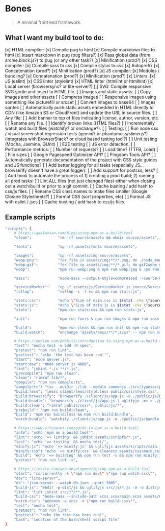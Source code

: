 # Bones

> A minimal front end framework.

## What I want my build tool to do:

[x] HTML compiler:
    [x] Compile pug to html
    [x] Compile markdown files to html
    [x] Insert markdown in pug (pug filters?)
    [x] Pass global data (from archie.block.js?) to pug (or any other task?)
    [x] Minification (prod?)
[x] CSS compiler:
    [x] Compile sass to css
    [x] Compile stylus to css
    [x] Autoprefix
    [x] Concatenation (prod?)
    [x] Minification (prod?)
[x] JS compiler:
    [x] Modules / bundling?
    [x] Concatenation (prod?)
    [x] Minification (prod?)
[x] Linters:
    [x] JS (eslint)
    [x] CSS linter (stylelint)
    [x] HTML linter (htmllint or htmlhint)
[x] Local server (browsersync? or lite-server?)
[ ] SVG: Compile responsive SVG sprite and insert to HTML file.
[ ] Images and static assets:
    [ ] Copy images and other assets
    [ ] Compress images
    [ ] Responsive images using something like picturefill or srcset
    [ ] Convert images to base64
    [ ] Images sprites
    [ ] Automatically push static assets embedded in HTML directly to CDN (like Amazon S3 or CloudFront) and update the URL in source files.
[ ] Any file:
    [ ] Add banner to top of files indicating license, author, version, etc.
    [ ] Rename any file.
    [ ] Identify broken links (HTML files?)
[ ] Incrementally watch and build files (watchify? or onchange?).
[ ] Testing:
    [ ] Run node css / visual screenshot regression tests (gemini? or phantomcss/slimerjs?) (integrates with BrowserStack? or cloud based testing tool?)
    [ ] Unit testing (Mocha, Jasmine, QUnit)
    [ ] E2E testing
    [ ] JS error detection.
[ ] Performance metrics:
    [ ] Number of requests?
    [ ] Load time? (TTFB, Load)
    [ ] File sizes
    [ ] Google Pagespeed Optimizer API?
    [ ] Pingdom Tools API?
[ ] Automatically generate documentation of the project with CSS style guides and JS functions?
[ ] Add better logging for all tasks (especially JS... browserify doesn't have a great logger).
[ ] Add support for postcss, less?
[ ] Add hook to automate the process of 1) creating a prod build; 2) running all prod tasks:
    [ ] Lint ALL files (not just changed files) either when closing out a watch/build or prior to a git commit.
    [ ] Cache busting / add hash to css/js files.
    [ ] Rename CSS class names to make files smaller (Google Closure Stylesheets?)
    [ ] Format CSS (sort properties, etc)
    [ ] Format JS with eslint / jscs
    [ ] Cache busting / add hash to css/js files.


## Example scripts

```bash
"scripts": {
    # https://gablaxian.com/blog/using-npm-as-a-build-tool
    "clean":            "rm -rf source/assets && mkdir source/assets",

    "fonts":            "cp -rf assets/fonts source/assets",

    "images":           "cp -rf assets/img source/assets",
    "webp:png":         "for file in assets/img/**/*.png; do ./node_modules/.bin/cwebp -lossless -q 80 $file -o source/$file.webp -short; done;", L"webp:jpg":         "for file in assets/img/**/*.jpg; do ./node_modules/.bin/cwebp -q 80 $file -o source/$file.webp -short; done;",
    "webp:gif":         "for file in assets/img/**/*.gif; do gif2webp $file -o source/$file.webp; done;",
    "webp":             "npm run webp:png & npm run webp:jpg & npm run webp:gif",

    "sass":             "node-sass --output-style=compressed --source-map=true --output=source/assets/css/ assets/sass/build.scss source/assets/css/main.css && npm run stats:css",

    "serviceWorker":    "cp -f assets/js/ServiceWorker.js source/ServiceWorker.js",
    "rollup":           "rollup -c -f es && npm run stats:js",

    "stats:css":        "echo \"Size of main.css is $(stat -c%s \"source/assets/css/main.css\") bytes ($(gzip -c source/assets/css/main.css | wc -c) bytes gzipped)\"",
    "stats:js":         "echo \"Size of main.js is $(stat -c%s \"source/assets/js/main.js\") bytes ($(gzip -c source/assets/js/main.js | wc -c) bytes gzipped)\"",
    "stats":            "npm run stats:css && npm run stats:js",

    "init":             "npm run fonts & npm run images & npm run sass & npm run serviceWorker & npm run rollup & npm run webp",

    "build":            "npm run clean && npm run init && npm run stats",
    "build:watch":      "onchange 'assets/sass/**/*.scss' -- npm run sass",

    # https://medium.com/@dabit3/introduction-to-using-npm-as-a-build-tool-b41076f488b0
    "test": "mocha test -u bdd -R spec",
    "pretest": "npm run lint",
    "posttest": "echo 'the test has been run!'",
    "start": "node server.js",
    "start:dev": "node server.js 4000",
    "lint": "jshint *.js **/*.js",
    "precompile": "npm run clean",
    "clean": "rimraf lib/*",
    "compile": "npm run compile:ts",
    "compile:ts": "tsc --outDir ./lib --module commonjs ./src/typescript/app.ts",
    "build:less": "lessc client/less/style.less public/css/style.css",
    "build:browserify": "browserify ./client/js/app.js -o ./public/js/bundle.js",
    "build:bundle": "browserify ./client/js/app.js | uglifyjs -mc > ./public/js/bundle.js",
    "build:clean": "rimraf public/css/*, public/js/*",
    "prebuild": "npm run build:clean",
    "build": "npm run build:less && npm run build:bundle",
    "watch:bundle": "watchify ./client/js/app.js -o ./public/js/bundle.js -v",

    # https://www.sitepoint.com/guide-to-npm-as-a-build-tool/
    "info": "echo 'npm as a build tool'",
    "lint": "echo '=> linting' && jshint assets/scripts/*.js",
    "test": "echo '=> testing' && mocha test/",
    "minify:js": "echo '=> minify:js' && uglifyjs assets/scripts/main.js -o dist/public/js/jquery.min.js",
    "minify:css": "echo '=> minify:css' && cleancss assets/css/main.css -o dist/public/css/main.min.css",
    "build": "echo '=> building' && npm run test -s && npm run minify:js -s && npm run minify:css -s",
    "pretest": "npm run lint -s",

    # https://idevie.com/web-development/using-npm-as-a-build-tool
    "start": "concurrently -k \"npm run dev\" \"npm run watch-css\"",
    "dev": "lite-server",
    "db": "json-server --watch db.json --port 3005",
    "build-js": "mkdir -p dist/js && uglifyjs src/js/*.js -m -o dist/js/app.js",
    "lint": "lint jshint src/**/**.js",
    "build-css": "node-sass --include-path scss scss/main.scss assets/main.css",
    "watch-css": "nodemon -e scss -x \"npm run build-css\"",
    "test": "mocha test",
    "pretest": "npm run lint",
    "posttest": "echo the test has been run!",
    "bash": "Location of the bash/shell script file"
}
```
